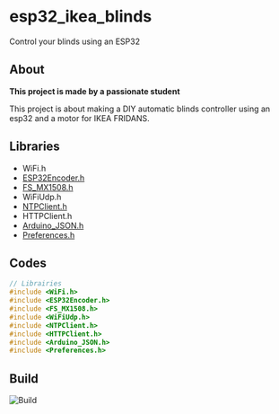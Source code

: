 # esp32_ikea_blinds
Control your blinds using an ESP32
## About
**This project is made by a passionate student**

This project is about making a DIY automatic blinds controller using an esp32 and a motor for IKEA FRIDANS.

## Libraries
- WiFi.h
- [ESP32Encoder.h](https://github.com/madhephaestus/ESP32Encoder)
- [FS_MX1508.h](https://github.com/fanfanlatulipe26/FS_MX1508)
- WiFiUdp.h
- [NTPClient.h](https://github.com/arduino-libraries/NTPClient)
- HTTPClient.h
- [Arduino_JSON.h](https://github.com/arduino-libraries/Arduino_JSON)
- [Preferences.h](https://github.com/hpsaturn/easy-preferences)


## Codes
```C++
// Librairies
#include <WiFi.h>
#include <ESP32Encoder.h>
#include <FS_MX1508.h>
#include <WiFiUdp.h>
#include <NTPClient.h>
#include <HTTPClient.h>
#include <Arduino_JSON.h>
#include <Preferences.h>

```
## Build
![Build]()
